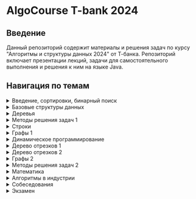 # AlgoCourse T-bank 2024

## Введение
Данный репозиторий содержит материалы и решения задач по курсу "Алгоритмы и структуры данных 2024" от Т-банка. Репозиторий включает презентации лекций, задачи для самостоятельного выполнения и решения к ним на языке Java. 

## Навигация по темам
<details>
  <summary>Введение, сортировки, бинарный поиск</summary>
  <ul>
    <li><a href="./presentations/17_02_2024.pptx">Презентация</a></li>
    <li><a href="./homework/hw1/tasks.md">Задачи для самостоятельного решения</a></li>
  </ul>
</details>

<details>
  <summary>Базовые структуры данных</summary>
  <ul>
    <li><a href="https://github.com/XanderGI/AlgoCourseT-bank/blob/Add-all-tasks/Presentations/1%20%D0%92%D0%B2%D0%B5%D0%B4%D0%B5%D0%BD%D0%B8%D0%B5%2C%20%D1%81%D0%BE%D1%80%D1%82%D0%B8%D1%80%D0%BE%D0%B2%D0%BA%D0%B8%2C%20%D0%B1%D0%B8%D0%BD%D0%B0%D1%80%D0%BD%D1%8B%D0%B9%20%D0%BF%D0%BE%D0%B8%D1%81%D0%BA.pdf">Презентация</a></li>
    <li><a href="./homework/hw2/tasks.md">Задачи для самостоятельного решения</a></li>
  </ul>
</details>

<details>
  <summary>Деревья</summary>
  <ul>
    <li><a href="./presentations/02_03_2024.pptx">Презентация</a></li>
    <li><a href="./homework/hw3/tasks.md">Задачи для самостоятельного решения</a></li>
  </ul>
</details>

<details>
  <summary>Методы решения задач 1</summary>
  <ul>
    <li><a href="./presentations/09_03_2024.pptx">Презентация</a></li>
    <li><a href="./homework/hw4/tasks.md">Задачи для самостоятельного решения</a></li>
  </ul>
</details>

<details>
  <summary>Строки</summary>
  <ul>
    <li><a href="./presentations/16_03_2024.pptx">Презентация</a></li>
    <li><a href="./homework/hw5/tasks.md">Задачи для самостоятельного решения</a></li>
  </ul>
</details>

<details>
  <summary>Графы 1</summary>
  <ul>
    <li><a href="./presentations/23_03_2024.pptx">Презентация</a></li>
    <li><a href="./homework/hw6/tasks.md">Задачи для самостоятельного решения</a></li>
  </ul>
</details>

<details>
  <summary>Динамическое программирование</summary>
  <ul>
    <li><a href="./presentations/30_03_2024.pptx">Презентация</a></li>
    <li><a href="./homework/hw7/tasks.md">Задачи для самостоятельного решения</a></li>
  </ul>
</details>

<details>
  <summary>Дерево отрезков 1</summary>
  <ul>
    <li><a href="./presentations/06_04_2024.pptx">Презентация</a></li>
    <li><a href="./homework/hw8/tasks.md">Задачи для самостоятельного решения</a></li>
  </ul>
</details>

<details>
  <summary>Дерево отрезков 2</summary>
  <ul>
    <li><a href="./presentations/13_04_2024.pptx">Презентация</a></li>
    <li><a href="./homework/hw9/tasks.md">Задачи для самостоятельного решения</a></li>
  </ul>
</details>

<details>
  <summary>Графы 2</summary>
  <ul>
    <li><a href="./presentations/20_04_2024.pptx">Презентация</a></li>
    <li><a href="./homework/hw10/tasks.md">Задачи для самостоятельного решения</a></li>
  </ul>
</details>

<details>
  <summary>Методы решения задач 2</summary>
  <ul>
    <li><a href="./presentations/27_04_2024.pptx">Презентация</a></li>
    <li><a href="./homework/hw11/tasks.md">Задачи для самостоятельного решения</a></li>
  </ul>
</details>

<details>
  <summary>Математика</summary>
  <ul>
    <li><a href="./presentations/09_05_2024.pptx">Презентация</a></li>
    <li><a href="./homework/hw12/tasks.md">Задачи для самостоятельного решения</a></li>
  </ul>
</details>

<details>
  <summary>Алгоритмы в индустрии</summary>
  <ul>
    <li><a href="./presentations/11_05_2024.pptx">Презентация</a></li>
    <li><a href="./homework/hw13/tasks.md">Задачи для самостоятельного решения</a></li>
  </ul>
</details>

<details>
  <summary>Собеседования</summary>
  <ul>
    <li><a href="./presentations/18_05_2024.pptx">Презентация</a></li>
    <li><a href="./homework/hw14/tasks.md">Задачи для самостоятельного решения</a></li>
  </ul>
</details>

<details>
  <summary>Экзамен</summary>
  <ul>
    <li><a href="./presentations/21_05_2024.pptx">Презентация</a></li>
    <li><a href="./homework/hw15/tasks.md">Задачи для самостоятельного решения</a></li>
    <li><a href="./homework/hw15/solutions/">Решения задач</a></li>
  </ul>
</details>

